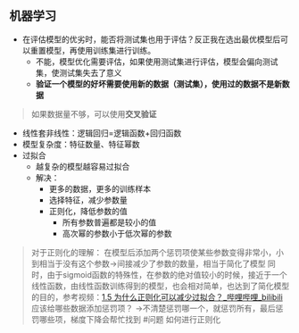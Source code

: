 ## 机器学习
- 在评估模型的优劣时，能否将测试集也用于评估？反正我在选出最优模型后可以重置模型，再使用训练集进行训练。
	- 不能，模型优化需要评估，如果使用测试集进行评估，模型会偏向测试集，使测试集失去了意义
	- **验证一个模型的好坏需要使用新的数据（测试集），使用过的数据不是新数据**
> 如果数据量不够，可以使用**交叉验证**

- 线性套非线性：逻辑回归=逻辑函数+回归函数
- 模型复杂度：特征数量、特征幂数
- 过拟合
	- 越复杂的模型越容易过拟合
	- 解决：
		- 更多的数据，更多的训练样本
		- 选择特征，减少参数量
		- 正则化，降低参数的值
			- 所有参数普遍都是较小的值
			- 高次幂的参数小于低次幂的参数
> 对于正则化的理解：
> 在模型后添加两个惩罚项使某些参数变得非常小，小到相当于没有这个参数->间接减少了参数的数量，相当于简化了模型
> 同时，由于sigmoid函数的特殊性，在参数的绝对值较小的时候，接近于一个线性函数，由线性函数训练得到的模型，也会相对简单，也达到了简化模型的目的，参考视频：[1.5 为什么正则化可以减少过拟合？\_哔哩哔哩\_bilibili](https://www.bilibili.com/video/BV1FT4y1E74V/?p=51&share_source=copy_web&vd_source=38d1ec9708adc06c8719634e088a01b2&t=171)
> 应该给哪些数据添加惩罚项？
> ->不清楚惩罚哪一个，就惩罚所有，最后惩罚哪些项，梯度下降会帮忙找到
> #问题 如何进行正则化